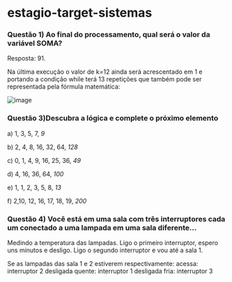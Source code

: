 # estagio-target-sistemas


<h3>Questão 1) Ao final do processamento, qual será o valor da variável SOMA?</h3>

Resposta: 91.

Na última execução o valor de k=12 ainda será acrescentado em 1 e portando a condição while terá 13 repetições que também pode ser representada pela fórmula matemática: 

![image](https://github.com/rphsantos1995/estagio-target-sistemas/assets/61982010/23b59ec9-8fae-4f0e-b60e-f760caf1c08c)


<h3>Questão 3)Descubra a lógica e complete o próximo elemento </h3>

a) 1, 3, 5, 7, _9_  

b) 2, 4, 8, 16, 32, 64, _128_  

c) 0, 1, 4, 9, 16, 25, 36, _49_  

d) 4, 16, 36, 64, _100_  

e) 1, 1, 2, 3, 5, 8, _13_  

f) 2,10, 12, 16, 17, 18, 19, _200_ 


<h3>Questão 4) Você está em uma sala com três interruptores cada um conectado a uma lampada em uma sala diferente...</h3>

Medindo a temperatura das lampadas.
Ligo o primeiro interruptor, espero uns minutos e desligo.
Ligo o segundo interruptor e vou até a sala 1.

Se as lampadas das sala 1 e 2 estiverem respectivamente:
acessa: interruptor 2
desligada quente: interruptor 1
desligada fria: interruptor 3





 

